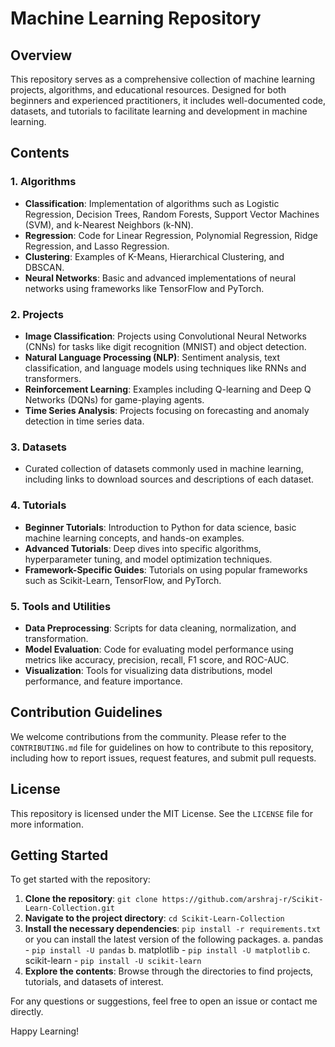 # Machine Learning Repository

## Overview
This repository serves as a comprehensive collection of machine learning projects, algorithms, and educational resources. Designed for both beginners and experienced practitioners, it includes well-documented code, datasets, and tutorials to facilitate learning and development in machine learning. 

## Contents

### 1. Algorithms
- **Classification**: Implementation of algorithms such as Logistic Regression, Decision Trees, Random Forests, Support Vector Machines (SVM), and k-Nearest Neighbors (k-NN).
- **Regression**: Code for Linear Regression, Polynomial Regression, Ridge Regression, and Lasso Regression.
- **Clustering**: Examples of K-Means, Hierarchical Clustering, and DBSCAN.
- **Neural Networks**: Basic and advanced implementations of neural networks using frameworks like TensorFlow and PyTorch.

### 2. Projects
- **Image Classification**: Projects using Convolutional Neural Networks (CNNs) for tasks like digit recognition (MNIST) and object detection.
- **Natural Language Processing (NLP)**: Sentiment analysis, text classification, and language models using techniques like RNNs and transformers.
- **Reinforcement Learning**: Examples including Q-learning and Deep Q Networks (DQNs) for game-playing agents.
- **Time Series Analysis**: Projects focusing on forecasting and anomaly detection in time series data.

### 3. Datasets
- Curated collection of datasets commonly used in machine learning, including links to download sources and descriptions of each dataset.

### 4. Tutorials
- **Beginner Tutorials**: Introduction to Python for data science, basic machine learning concepts, and hands-on examples.
- **Advanced Tutorials**: Deep dives into specific algorithms, hyperparameter tuning, and model optimization techniques.
- **Framework-Specific Guides**: Tutorials on using popular frameworks such as Scikit-Learn, TensorFlow, and PyTorch.

### 5. Tools and Utilities
- **Data Preprocessing**: Scripts for data cleaning, normalization, and transformation.
- **Model Evaluation**: Code for evaluating model performance using metrics like accuracy, precision, recall, F1 score, and ROC-AUC.
- **Visualization**: Tools for visualizing data distributions, model performance, and feature importance.

## Contribution Guidelines
We welcome contributions from the community. Please refer to the `CONTRIBUTING.md` file for guidelines on how to contribute to this repository, including how to report issues, request features, and submit pull requests.

## License
This repository is licensed under the MIT License. See the `LICENSE` file for more information.

## Getting Started
To get started with the repository:
1. **Clone the repository**: `git clone https://github.com/arshraj-r/Scikit-Learn-Collection.git`
2. **Navigate to the project directory**: `cd Scikit-Learn-Collection`
3. **Install the necessary dependencies**: `pip install -r requirements.txt` or you can install the latest version of the following packages.
a. pandas - `pip install -U pandas`
b. matplotlib - `pip install -U matplotlib`
c. scikit-learn - `pip install -U scikit-learn`
4. **Explore the contents**: Browse through the directories to find projects, tutorials, and datasets of interest.

For any questions or suggestions, feel free to open an issue or contact me directly.

Happy Learning!
